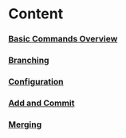 # Content

### [Basic Commands Overview](https://github.com/pytherik/learning-git/wiki/Basic-Commands-Overview)
### [Branching](https://github.com/pytherik/learning-git/wiki/Branching)
### [Configuration](https://github.com/pytherik/learning-git/wiki/Configuration)
### [Add and Commit](https://github.com/pytherik/learning-git/wiki/Add-and-Commit)
### [Merging](https://github.com/pytherik/learning-git/wiki/Merging)
